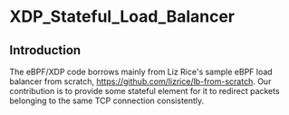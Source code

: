 # XDP_Stateful_Load_Balancer
## Introduction
The eBPF/XDP code borrows mainly from Liz Rice's sample eBPF load balancer from scratch, https://github.com/lizrice/lb-from-scratch. Our contribution is to provide some stateful element for it to redirect packets belonging to the same TCP connection consistently.
